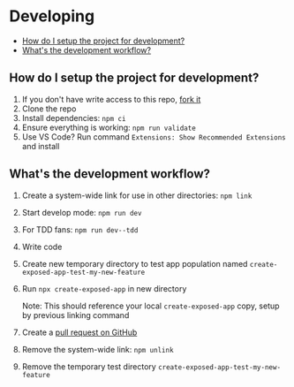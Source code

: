 # Developing

<!-- START doctoc generated TOC please keep comment here to allow auto update -->
<!-- DON'T EDIT THIS SECTION, INSTEAD RE-RUN doctoc TO UPDATE -->

- [How do I setup the project for development?](#how-do-i-setup-the-project-for-development)
- [What's the development workflow?](#whats-the-development-workflow)

<!-- END doctoc generated TOC please keep comment here to allow auto update -->

## How do I setup the project for development?

1. If you don't have write access to this repo, [fork it](https://github.com/iamturns/create-exposed-app/fork)
1. Clone the repo
1. Install dependencies: `npm ci`
1. Ensure everything is working: `npm run validate`
1. Use VS Code? Run command `Extensions: Show Recommended Extensions` and install

## What's the development workflow?

1. Create a system-wide link for use in other directories: `npm link`
1. Start develop mode: `npm run dev`
1. For TDD fans: `npm run dev--tdd`
1. Write code
1. Create new temporary directory to test app population named `create-exposed-app-test-my-new-feature`
1. Run `npx create-exposed-app` in new directory

   Note: This should reference your local `create-exposed-app` copy, setup by previous linking command

1. Create a [pull request on GitHub](https://github.com/iamturns/create-exposed-app/pulls)
1. Remove the system-wide link: `npm unlink`
1. Remove the temporary test directory `create-exposed-app-test-my-new-feature`
